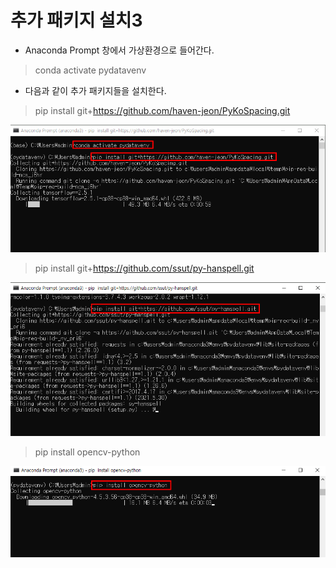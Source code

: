 # 추가 패키지 설치3

- Anaconda Prompt 창에서 가상환경으로 들어간다.

> conda activate pydatavenv

- 다음과 같이 추가 패키지들을 설치한다.

> pip install git+https://github.com/haven-jeon/PyKoSpacing.git

![image-20211011091459126](md-images/image-20211011091459126.png)



> pip install git+https://github.com/ssut/py-hanspell.git

![image-20211011091513000](md-images/image-20211011091513000.png)



> pip install opencv-python

![image-20211011091548520](md-images/image-20211011091548520.png)

